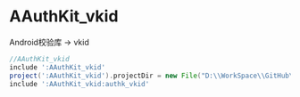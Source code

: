 # AAuthKit_vkid
Android校验库 -> vkid
```groovy
//AAuthKit_vkid
include ':AAuthKit_vkid'
project(':AAuthKit_vkid').projectDir = new File("D:\\WorkSpace\\GitHub\\AAuthKit_vkid")
include ':AAuthKit_vkid:authk_vkid'
```
